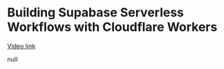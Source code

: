 # Building Supabase Serverless Workflows with Cloudflare Workers

[Video link](https://www.egghead.io/lessons/supabase-building-supabase-serverless-workflows-with-cloudflare-workers?pl=supabase-84e58958)

null
